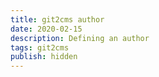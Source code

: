 ```yaml
---
title: git2cms author
date: 2020-02-15
description: Defining an author
tags: git2cms
publish: hidden
---
```

